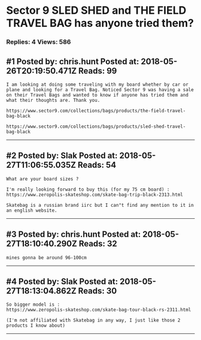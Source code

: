 # Sector 9 SLED SHED and THE FIELD TRAVEL BAG has anyone tried them?

### Replies: 4 Views: 586

## \#1 Posted by: chris.hunt Posted at: 2018-05-26T20:19:50.471Z Reads: 99

```
I am looking at doing some traveling with my board whether by car or plane and looking for a Travel Bag. Noticed Sector 9 was having a sale on their Travel Bags and wanted to know if anyone has tried them and what their thoughts are. Thank you.

https://www.sector9.com/collections/bags/products/the-field-travel-bag-black

https://www.sector9.com/collections/bags/products/sled-shed-travel-bag-black
```

---
## \#2 Posted by: Slak Posted at: 2018-05-27T11:06:55.035Z Reads: 54

```
What are your board sizes ?

I'm really looking forward to buy this (for my 75 cm board) :
https://www.zeropolis-skateshop.com/skate-bag-trip-black-2313.html

Skatebag is a russian brand iirc but I can"t find any mention to it in an english website.
```

---
## \#3 Posted by: chris.hunt Posted at: 2018-05-27T18:10:40.290Z Reads: 32

```
mines gonna be around 96-100cm
```

---
## \#4 Posted by: Slak Posted at: 2018-05-27T18:13:04.862Z Reads: 30

```
So bigger model is : 
https://www.zeropolis-skateshop.com/skate-bag-tour-black-rs-2311.html

(I'm not affiliated with Skatebag in any way, I just like those 2 products I know about)
```

---
